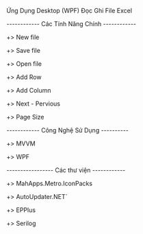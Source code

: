 Ứng Dụng Desktop (WPF) Đọc Ghi File Excel 

------------ Các Tính Năng Chính ------------

+> New file 

+> Save file 

+> Open file 

+> Add Row

+> Add Column

+> Next - Pervious 

+> Page Size

------------ Công Nghệ Sử Dụng ----------

+> MVVM

+> WPF

----------------- Các thư viện ------------ 

+> MahApps.Metro.IconPacks

+> AutoUpdater.NET` 

+> EPPlus

+> Serilog

